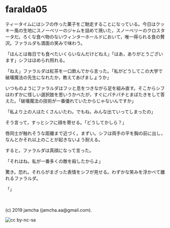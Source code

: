 

# faralda05

ティータイムにはシフの作った菓子をご馳走することになっている。今日はクッキー風の生地にスノーベリーのジャムを詰めて焼いた，スノーベリーのクロスタータだ。ろくな食べ物のないウィンターホールドにおいて，唯一得られる食の贅沢。ファラルダも満面の笑みで味わう。

「ほんとは毎日でも食べたいくらいなんだけどねえ」「はあ，ありがとうございます」シフはほめられ照れる。

「ねえ」ファラルダは紅茶を一口飲んでから言った。「私がどうしてこの大学で破壊魔法の先生になれたか，教えてあげましょうか」

いつものようにファラルダはフッと息をつきながら足を組み直す。そこからシフはわずかに怪しい選択肢を思いうかべたが，すぐにパチパチとまばたきをして答えた。「破壊魔法の技術が一番優れていたからじゃないんですか」

「私より上の人はたくさんいたわ。でもね，みんな出ていってしまったの」

そう言って，すっとシフに顔を寄せる。「どうしてかしら？」

唇同士が触れそうな距離まで近づく。まずい。シフは両手の平を胸の前に出し，なんとかそれ以上のことが起きないよう耐える。

すると，ファラルダは真顔になって言った。

「それはね。私が一番多くの敵を殺したからよ」

驚き。恐れ。それらがまざった表情をシフが見せる。わずかな笑みを浮かべて離れるファラルダ。

「」

<br>
<br>
(c) 2019 jamcha (jamcha.aa@gmail.com).

![cc by-nc-sa](https://i.creativecommons.org/l/by-nc-sa/4.0/88x31.png)

